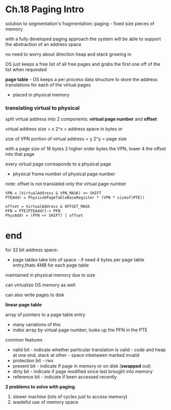 # Ch.18 Paging Intro

solution to segmentation's fragmentation: paging - fixed size pieces of memory

with a fully developed paging approach the system will be able to support the abstraction of an address space 

no need to worry about direction heap and stack growing in

OS just keeps a free list of all free pages and grabs the first one off of the list when requested

**page table** - OS keeps a per process data structure to store the address translations for each of the virtual pages
- placed in physical memory

### translating virtual to physical

split virtual address into 2 components: **virtual page number** and **offset**

virtual address size = x
2^x = address space in bytes
or

size of VPN portion of virtual address = y
2^y = page size

with a page size of 16 bytes 2 higher order bytes the VPN, lower 4 the offset into that page

every virtual page corresponds to a physical page
- physical frame number of physical page number

note: offset is not translated only the virtual page number

	VPN = (VirtualAddress & VPN_MASK) >> SHIFT
	PTEAddr = PhysicakPageTableBaseRegister * (VPN * sizeof(PTE))
	
	offset = VirtualAddress & OFFSET_MASK
	PFN = PTE[PTEAddr]-> PFN
	PhysAddr = (PFN << SHIFT) | offset

end
===

for 32 bit address space:
- page tables take lots of space - if need 4 bytes per page table entry,thats 4MB for each page table

maintained in physical memory due to size

can virtualize OS memory as well

can also write pages to disk

**linear page table**

array of pointers to a page table entry
- many variations of this 
- index array by virtual page number, looks up the PFN in the PTE

common features
- valid bit - indicate whether particular translation is valid - code and heap at one end, stack at other - space inbetween marked invalid
- protection bit - rwx
- present bit - indicate if page in memory or on disk (**swapped** out)
- dirty bit - indicate if page modified since last brought into memory
- reference bit - indicate if been accessed recently

**2 problems to solve with paging**:
1. slower machine (lots of cycles just to access memory)
2. wasteful use of memory space

  

